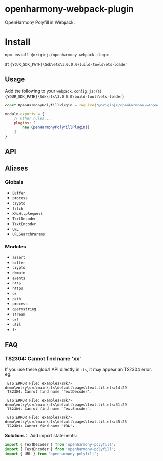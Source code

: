 # openharmony-webpack-plugin
OpenHarmony Polyfill in Webpack.

# Install
```
npm install @originjs/openharmony-webpack-plugin
```
at `{YOUR_SDK_PATH}\Sdk\ets\3.0.0.0\build-tools\ets-loader`
## Usage

Add the following to your `webpack.config.js`: (at `{YOUR_SDK_PATH}\Sdk\ets\3.0.0.0\build-tools\ets-loader`)

```js
const OpenHarmonyPolyfillPlugin = require('@originjs/openharmony-webpack-plugin');

module.exports = {
	// Other rules...
	plugins: [
		new OpenHarmonyPolyfillPlugin()
	]
}
```

## API

## Aliases

### Globals

- `Buffer`
- `process`
- `crypto`
- `fetch`
- `XMLHttpRequest`
- `TextDecoder`
- `TextEncoder`
- `URL`
- `URLSearchParams`

### Modules

- `assert`
- `buffer`
- `crypto`
- `domain`
- `events`
- `http`
- `https`
- `os`
- `path`
- `process`
- `querystring`
- `stream`
- `url`
- `util`
- `fs`

## FAQ
### TS2304: Cannot find name 'xx'
If you use these global API directly in `ets`, it may appear an TS2304 error. eg.
```
 ETS:ERROR File: examples\sdk7-demo\entry\src\main\ets\default\pages\textutil.ets:14:29
 TS2304: Cannot find name 'TextDecoder'.
 
 ETS:ERROR File: examples\sdk7-demo\entry\src\main\ets\default\pages\textutil.ets:31:29
 TS2304: Cannot find name 'TextEncoder'.
 
 ETS:ERROR File: examples\sdk7-demo\entry\src\main\ets\default\pages\textutil.ets:45:25
 TS2304: Cannot find name 'URL'.
```

**Solutions：**
Add import statements:
```js
import { TextDecoder } from 'openharmony-polyfill';
import { TextEncoder } from 'openharmony-polyfill';
import { URL } from 'openharmony-polyfill';
```
